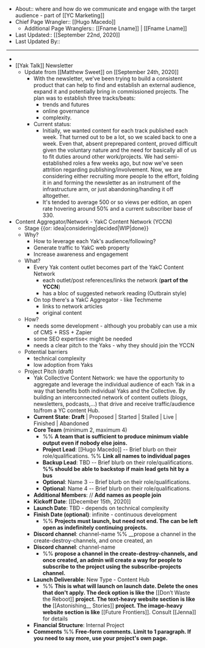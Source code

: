 - About:: where and how do we communicate and engage with the target audience - part of [[YC Marketing]]
- Chief Page Wrangler:: [[Hugo Macedo]] 
    - Additional Page Wranglers:: [[Fname Lname]] | [[Fname Lname]] 
- Last Updated:: [[September 22nd, 2020]]
- Last Updated By:: 
-  ----------------------------------------------
- 
- [[Yak Talk]] Newsletter
    - Update from [[Matthew Sweet]] on [[September 24th, 2020]]
        - With the newsletter, we've been trying to build a consistent product that can help to find and establish an external audience, expand it and potentially bring in commissioned projects.
The plan was to establish three tracks/beats: 
            - trends and futures
            - online governance
            - complexity. 
        - Current status:
            - Initially, we wanted content for each track published each week. That turned out to be a lot, so we scaled back to one a week. Even that, absent preprepared content, proved difficult given the voluntary nature and the need for basically all of us to fit duties around other work/projects. We had semi-established roles a few weeks ago, but now we've seen attrition regarding publishing/involvement. Now, we are considering either recruiting more people to the effort, folding it in and forming the newsletter as an instrument of the infrastructure arm, or just abandoning/handing it off altogether.
            - It's tended to average 500 or so views per edition, an open rate hovering around 50% and a current subscriber base of 330.
- Content Aggregator/Network - YakC Content Network (YCCN)
    - Stage {{or: idea|considering|decided|WIP|done}}
    - Why?
        - How to leverage each Yak's audience/following?
        - Generate traffic to YakC web property
        - Increase awareness and engagement 
    - What?
        - Every Yak content outlet becomes part of the YakC Content Network
            - each outlet/post references/links the network (__part of the YCCN__)
            - has a bloc of suggested network reading (Outbrain style)
        - On top there's a YakC Aggregator - like Techmeme
            - links to network articles
            - original content
    - How?
        - needs some development - although you probably can use a mix of CMS + RSS + Zapier
        - some SEO expertise< might be needed
        - needs a clear pitch to the Yaks - why they should join the YCCN 
    - Potential barriers
        - technical complexity
        - low adoption from Yaks 
    - Project Pitch (draft)
        - Yak Collective Content Network: we have the opportunity to aggregate and leverage the individual audience of each Yak in a way that benefits both individual Yaks and the Collective. By building an interconnected network of content outlets (blogs, newsletters, podcasts,...) that drive and receive traffic/audience to/from a YC content Hub.
        - **Current State**:  **Draft** | Proposed | Started | Stalled | Live | Finished | Abandoned
        - **Core Team** (minimum 2, maximum 4) 
            - %% __A team that is sufficient to produce minimum viable output even if nobody else joins.__
            - **Project Lead**:  [[Hugo Macedo]]  -- Brief blurb on their role/qualifications. %% __Link all names to individual pages__
            - **Backup Lead**: TBD  -- Brief blurb on their role/qualifications.  __%% should be able to backstop if main lead gets hit by a bus__
            - **Optional**: Name 3 -- Brief blurb on their role/qualifications.
            - **Optional**: Name 4 -- Brief blurb on their role/qualifications.
        - **Additional Members**: // __Add names as people join__
        - **Kickoff Date**: [[December 15th, 2020]]
        - **Launch Date**: TBD - depends on technical complexity 
        - **Finish Date (optional)**: infinite - continuous development
            - %% __Projects must launch, but need not end. The can be left open as indefinitely continuing projects.__
        - **Discord channel**: channel-name %% __propose a channel in the create-destroy-channels, and once created, an
        - **Discord channel**: channel-name 
            - %% __propose a channel in the create-destroy-channels, and once created, an admin will create a way for people to subscribe to the project using the subscribe-projects channel.__
        - **Launch Deliverable**: New Type - Content Hub
            - %% __This is what will launch on launch date. Delete the ones that don't apply. The deck option is like the__ [[Don’t Waste the Reboot]] __project. The text-heavy website section is like the__ [[Astonishing__ Stories]] __project. The image-heavy website section is like__ [[Future Frontiers]]. Consult [[Jenna]] for details
        - **Financial Structure**: Internal Project
        - **Comments** %% __Free-form comments. Limit to 1 paragraph. If you need to say more, use your project's own page.__
